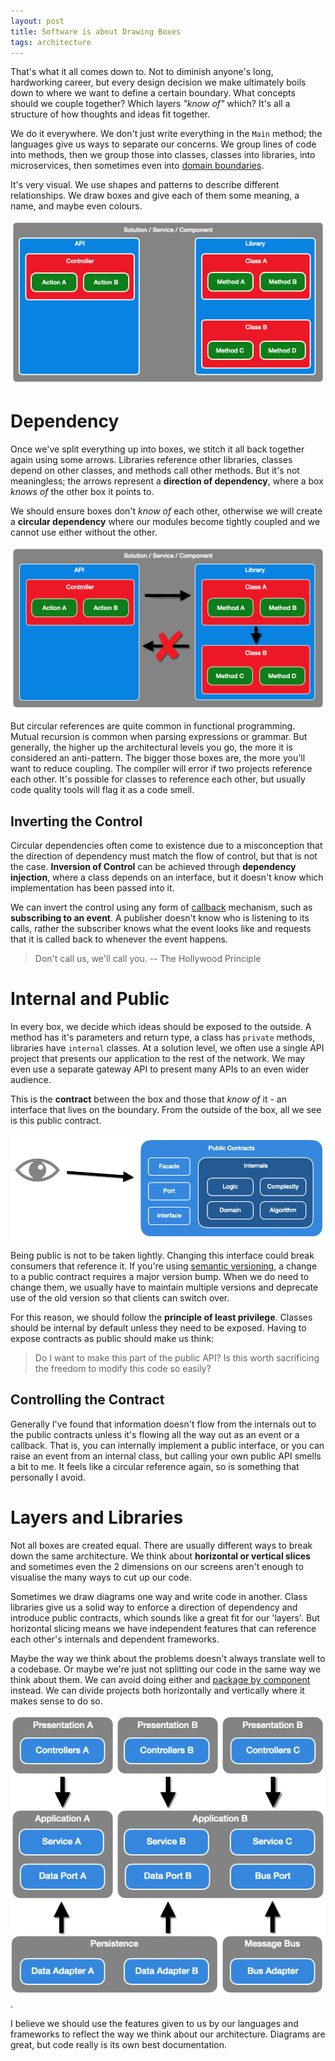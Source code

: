 ```yaml
---
layout: post
title: Software is about Drawing Boxes
tags: architecture
---
```


That's what it all comes down to. Not to diminish anyone's long, hardworking career, but every design decision we make ultimately boils down to where we want to define a certain boundary. What concepts should we couple together? Which layers *"know of"* which? It's all a structure of how thoughts and ideas fit together.

We do it everywhere. We don't just write everything in the `Main` method; the languages give us ways to separate our concerns. We group lines of code into methods, then we group those into classes, classes into libraries, into microservices, then sometimes even into [domain boundaries](/domain-driven-boundaries).

It's very visual. We use shapes and patterns to describe different relationships. We draw boxes and give each of them some meaning, a name, and maybe even colours.

![Boxes and Arrows](/images/diagrams/boxes-no-arrows.png)

# Dependency

Once we've split everything up into boxes, we stitch it all back together again using some arrows. Libraries reference other libraries, classes depend on other classes, and methods call other methods. But it's not meaningless; the arrows represent a **direction of dependency**, where a box *knows of* the other box it points to.

We should ensure boxes don't *know of* each other, otherwise we will create a **circular dependency** where our modules become tightly coupled and we cannot use either without the other.

![Boxes and Arrows](/images/diagrams/boxes-and-arrows.png)

But circular references are quite common in functional programming. Mutual recursion is common when parsing expressions or grammar. But generally, the higher up the architectural levels you go, the more it is considered an anti-pattern. The bigger those boxes are, the more you'll want to reduce coupling. The compiler will error if two projects reference each other. It's possible for classes to reference each other, but usually code quality tools will flag it as a code smell.

## Inverting the Control

Circular dependencies often come to existence due to a misconception that the direction of dependency must match the flow of control, but that is not the case. **Inversion of Control** can be achieved through **dependency injection**, where a class depends on an interface, but it doesn't know which implementation has been passed into it.

We can invert the control using any form of [callback](https://en.wikipedia.org/wiki/Callback_(computer_programming)) mechanism, such as **subscribing to an event**. A publisher doesn't know who is listening to its calls, rather the subscriber knows what the event looks like and requests that it is called back to whenever the event happens.

> Don't call us, we'll call you.
> -- The Hollywood Principle

# Internal and Public

In every box, we decide which ideas should be exposed to the outside. A method has it's parameters and return type, a class has `private` methods, libraries have `internal` classes. At a solution level, we often use a single API project that presents our application to the rest of the network. We may even use a separate gateway API to present many APIs to an even wider audience.

This is the **contract** between the box and those that *know of* it - an interface that lives on the boundary. From the outside of the box, all we see is this public contract.

![Public contracts](/images/diagrams/public-contracts.png)

Being public is not to be taken lightly. Changing this interface could break consumers that reference it. If you're using [semantic versioning](https://semver.org/), a change to a public contract requires a major version bump. When we do need to change them, we usually have to maintain multiple versions and deprecate use of the old version so that clients can switch over.

For this reason, we should follow the **principle of least privilege**. Classes should be internal by default unless they need to be exposed. Having to expose contracts as public should make us think:

> Do I want to make this part of the public API? Is this worth sacrificing the freedom to modify this code so easily?

## Controlling the Contract

Generally I've found that information doesn't flow from the internals out to the public contracts unless it's flowing all the way out as an event or a callback. That is, you can internally implement a public interface, or you can raise an event from an internal class, but calling your own public API smells a bit to me. It feels like a circular reference again, so is something that personally I avoid.

# Layers and Libraries

Not all boxes are created equal. There are usually different ways to break down the same architecture. We think about **horizontal or vertical slices** and sometimes even the 2 dimensions on our screens aren't enough to visualise the many ways to cut up our code.

Sometimes we draw diagrams one way and write code in another. Class libraries give us a solid way to enforce a direction of dependency and introduce public contracts, which sounds like a great fit for our 'layers'. But horizontal slicing means we have independent features that can reference each other's internals and dependent frameworks.

Maybe the way we think about the problems doesn't always translate well to a codebase.  Or maybe we're just not splitting our code in the same way we think about them. We can avoid doing either and [package by component](http://www.codingthearchitecture.com/2015/03/08/package_by_component_and_architecturally_aligned_testing.html) instead. We can divide projects both horizontally and vertically where it makes sense to do so.

![Package by component](/images/diagrams/package-by-component.png).

I believe we should use the features given to us by our languages and frameworks to reflect the way we think about our architecture. Diagrams are great, but code really is its own best documentation.